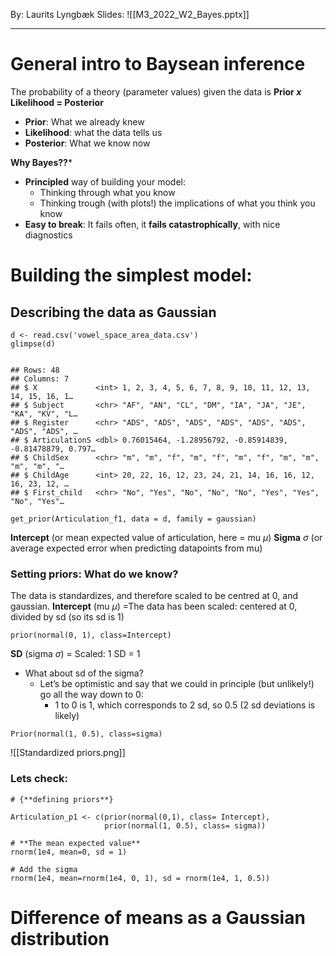 By: Laurits Lyngbæk
Slides:
![[M3_2022_W2_Bayes.pptx]]
___

# General intro to Baysean inference
The probability of a theory (parameter values) given the data is
**Prior *x* Likelihood = Posterior** 
* **Prior**: What we already knew
* **Likelihood**: what the data tells us 
* **Posterior**: What we know now

**Why Bayes??***
* **Principled** way of building your model:
	* Thinking through what you know
	* Thinking trough (with plots!) the implications of what you think you know
* **Easy to break**: It fails often, it **fails catastrophically**, with nice diagnostics


# Building the simplest model: 
## Describing the data as Gaussian

``` {Dataset for IDS}
d <- read.csv('vowel_space_area_data.csv')
glimpse(d)


## Rows: 48
## Columns: 7
## $ X             <int> 1, 2, 3, 4, 5, 6, 7, 8, 9, 10, 11, 12, 13, 14, 15, 16, 1…
## $ Subject       <chr> "AF", "AN", "CL", "DM", "IA", "JA", "JE", "KA", "KV", "L…
## $ Register      <chr> "ADS", "ADS", "ADS", "ADS", "ADS", "ADS", "ADS", "ADS", …
## $ ArticulationS <dbl> 0.76015464, -1.28956792, -0.85914839, -0.81478879, 0.797…
## $ ChildSex      <chr> "m", "m", "f", "m", "f", "m", "f", "m", "m", "m", "m", "…
## $ ChildAge      <int> 20, 22, 16, 12, 23, 24, 21, 14, 16, 16, 12, 16, 23, 12, …
## $ First_child   <chr> "No", "Yes", "No", "No", "No", "Yes", "Yes", "No", "Yes"…
```
```{r} #🖥️Code 
get_prior(Articulation_f1, data = d, family = gaussian)
```
**Intercept** (or mean expected value of articulation, here = mu $\mu$)
**Sigma** $\sigma$ (or average expected error when predicting datapoints from mu)

### Setting priors: What do we know?
The data is standardizes, and therefore scaled to be centred at 0, and gaussian.
**Intercept** (mu $\mu$) =The data has been scaled: centered at 0, divided by sd (so its sd is 1)
```
prior(normal(0, 1), class=Intercept)
```
**SD** (sigma $\sigma$) = Scaled: 1 SD = 1
* What about sd of the sigma?
	* Let’s be optimistic and say that we could in principle (but unlikely!) go all the way down to 0:
		* 1 to 0 is 1, which corresponds to 2 sd, so 0.5 (2 sd deviations is likely)
```
Prior(normal(1, 0.5), class=sigma)
```

![[Standardized priors.png]]

### Lets check:
```{r}
# {**defining priors**}

Articulation_p1 <- c(prior(normal(0,1), class= Intercept),  
				     prior(normal(1, 0.5), class= sigma))
```

```
# **The mean expected value**
rnorm(1e4, mean=0, sd = 1)

# Add the sigma
rnorm(1e4, mean=rnorm(1e4, 0, 1), sd = rnorm(1e4, 1, 0.5))
```


# Difference of means as a Gaussian distribution

